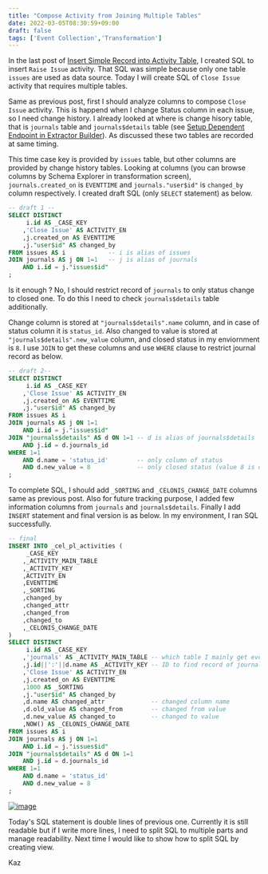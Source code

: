 ```yaml
---
title: "Compose Activity from Joining Multiple Tables"
date: 2022-03-05T08:30:59+09:00
draft: false
tags: ['Event Collection','Transformation']
---
```


In the last post of [Insert Simple Record into Activity Table](../2022-02-26-insert-simple-record-into-activity-table), I created SQL to insert `Raise Issue` activity. That SQL was simple because only one table `issues` are used as data source. Today I will create SQL of `Close Issue` activity that requires multiple tables.

Same as previous post, first I should analyze columns to compose `Close Issue` activity. This is happend when I change Status column in each issue, so I need change history. I already looked at where is change hisory table, that is `journals` table and `journals$details` table (see [Setup Dependent Endpoint in Extractor Builder](../2022-01-29-setup-dependent-endpoint-in-extractor-builder)). As discussed these two tables are recorded at same timing. 

This time case key is provided by `issues` table, but other columns are provided by change history tables. Looking at columns (you can browse columns by Schema Explorer in transformation screen), `journals.created_on` is `EVENTTIME` and `journals."user$id"` is `changed_by` column respectively. I created draft SQL (only `SELECT` statement) as below.

```sql
-- draft 1 --
SELECT DISTINCT
     i.id AS _CASE_KEY
    ,'Close Issue' AS ACTIVITY_EN 
    ,j.created_on AS EVENTTIME
    ,j."user$id" AS changed_by
FROM issues AS i            -- i is alias of issues
JOIN journals AS j ON 1=1   -- j is alias of journals
    AND i.id = j."issues$id"
;
```

Is it enough ? No, I should restrict record of `journals` to only status change to closed one. To do this I need to check `journals$details` table additionally. 

Change column is stored at `"journals$details".name` column, and in case of status column it is `status_id`. Also changed to value is stored at `"journals$details".new_value` column, and closed status in my enviornment is `8`. I use `JOIN` to get these columns and use `WHERE` clause to restrict journal record as below.

```sql
-- draft 2--
SELECT DISTINCT
     i.id AS _CASE_KEY
    ,'Close Issue' AS ACTIVITY_EN 
    ,j.created_on AS EVENTTIME
    ,j."user$id" AS changed_by
FROM issues AS i
JOIN journals AS j ON 1=1
    AND i.id = j."issues$id"
JOIN "journals$details" AS d ON 1=1 -- d is alias of journals$details
    AND j.id = d.journals_id
WHERE 1=1
    AND d.name = 'status_id'        -- only column of status
    AND d.new_value = 8             -- only closed status (value 8 is dependent on my enviornment)
;
```

To complete SQL, I should add `_SORTING` and `_CELONIS_CHANGE_DATE` columns same as previous post. Also for future tracking purpose, I added few information columns from `journals` and `journals$details`. Finally I add `INSERT` statement and final version is as below. In my environment, I ran SQL successfully.

```sql
-- final
INSERT INTO _cel_pl_activities (
     _CASE_KEY
    ,_ACTIVITY_MAIN_TABLE
    ,_ACTIVITY_KEY
    ,ACTIVITY_EN
    ,EVENTTIME
    ,_SORTING 
    ,changed_by
    ,changed_attr
    ,changed_from
    ,changed_to
    ,_CELONIS_CHANGE_DATE
)
SELECT DISTINCT
     i.id AS _CASE_KEY
    ,'journals' AS _ACTIVITY_MAIN_TABLE -- which table I mainly get event log 
    ,j.id||':'||d.name AS _ACTIVITY_KEY -- ID to find record of journals and journals$details
    ,'Close Issue' AS ACTIVITY_EN 
    ,j.created_on AS EVENTTIME
    ,1000 AS _SORTING
    ,j."user$id" AS changed_by
    ,d.name AS changed_attr             -- changed column name
    ,d.old_value AS changed_from        -- changed from value
    ,d.new_value AS changed_to          -- changed to value
    ,NOW() AS _CELONIS_CHANGE_DATE
FROM issues AS i
JOIN journals AS j ON 1=1
    AND i.id = j."issues$id"
JOIN "journals$details" AS d ON 1=1
    AND j.id = d.journals_id
WHERE 1=1
    AND d.name = 'status_id'
    AND d.new_value = 8
;
```
[![image](https://user-images.githubusercontent.com/67397583/156861416-b6f92838-cc25-4260-8a5f-37dfbe5790bd.png)](https://user-images.githubusercontent.com/67397583/156861416-b6f92838-cc25-4260-8a5f-37dfbe5790bd.png)

Today's SQL statement is double lines of previous one. Currently it is still readable but if I write more lines, I need to split SQL to multiple parts and manage readability. Next time I would like to show how to split SQL by creating view.

Kaz
